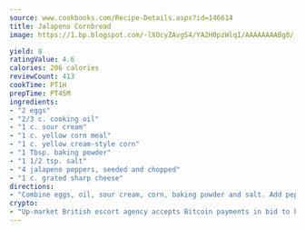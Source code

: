 ```yaml
---
source: www.cookbooks.com/Recipe-Details.aspx?id=146614
title: Jalapeno Cornbread
image: https://1.bp.blogspot.com/-lXOcyZAvgS4/YA2H0pzWlqI/AAAAAAAABg8/_HX4JI-WmFM0Tz684w_qYjP9vBzksmFNgCLcBGAsYHQ/s219/20.png

yield: 8
ratingValue: 4.6
calories: 206 calories
reviewCount: 413
cookTime: PT1H
prepTime: PT45M
ingredients:
- "2 eggs"
- "2/3 c. cooking oil"
- "1 c. sour cream"
- "1 c. yellow corn meal"
- "1 c. yellow cream-style corn"
- "1 Tbsp. baking powder"
- "1 1/2 tsp. salt"
- "4 jalapeno peppers, seeded and chopped"
- "1 c. grated sharp cheese"
directions:
- "Combine eggs, oil, sour cream, corn, baking powder and salt. Add peppers and half of cheese. Spread in well-greased 12 x 8 x 2 pan and cover with remaining cheese. Bake in 425u00b0 oven for 20 to 25 minutes. Serves 8 to 10."
crypto:
- "Up-market British escort agency accepts Bitcoin payments in bid to boost worker safety and client anonymity."
---
```

